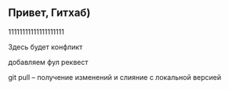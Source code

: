 ## Привет, Гитхаб)

11111111111111111111

Здесь будет конфликт

добавляем фул реквест

git pull – получение изменений и слияние с локальной версией